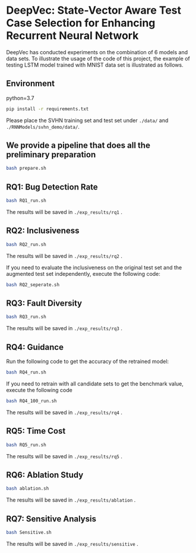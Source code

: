 # DeepVec: State-Vector Aware Test Case Selection for Enhancing Recurrent Neural Network

DeepVec has conducted experiments on the combination of 6 models and data sets. To illustrate the usage of the code of this project, the example of testing LSTM model trained with MNIST data set is illustrated as follows.

## Environment

python=3.7

```sh
pip install -r requirements.txt
```
Please place the SVHN training set and test set under `./data/` and `./RNNModels/svhn_demo/data/`.

[//]: # (## Preparing an RNN model as the test object)

[//]: # ()
[//]: # (```sh)

[//]: # (cd RNNModels/mnist_demo)

[//]: # (python3 mnist_lstm.py -type "train")

[//]: # (```)

[//]: # ()
[//]: # (After the training is completed, the output is as follows, and the trained model will be saved in the `./RNNModels/mnist_demo/models/mnist_lstm.h5`.)

[//]: # ()
[//]: # (```)

[//]: # (Epoch 20/20)

[//]: # (54000/54000 [==============================] - 10s 188us/step - loss: 0.0112 - accuracy: 0.9963 - val_loss: 0.0548 - val_accuracy: 0.9878)

[//]: # (```)

[//]: # ()
[//]: # (## Preparing the data set for selection)

[//]: # ()
[//]: # (For evaluating RQ1, we generate 30 different dataset for selection:)

[//]: # ()
[//]: # (```sh)

[//]: # (# generate the augmented data for selection)

[//]: # (cd ../../gen_data/gen_test_dataset)

[//]: # (python3 dau_mnist.py)

[//]: # (python3 gen_toselect_dataset.py -dataset "mnist"   # for RQ1 & RQ2)

[//]: # (```)

[//]: # ()
[//]: # (For evaluation RQ3, we generate the dataset for selection and retraining and the test set for evaluation:)

[//]: # ()
[//]: # (```sh)

[//]: # (# generate the augmented data for selection and retraining)

[//]: # (cd ../gen_retrain_dataset)

[//]: # (python3 dau_mnist.py)

[//]: # (python3 gen_retrain.py -dataset "mnist"   # for RQ3)

[//]: # (```)

[//]: # ()
[//]: # (## Generating the abstract model used for calculating the DeepStellar-coverage )

[//]: # ()
[//]: # (The coverage calculation of DeepStellar requires an abstract model to be generated in advance. This part of the code comes from [DeepStellar]&#40;https://github.com/xiaoningdu/deepstellar&#41; 's open source code.)

[//]: # ()
[//]: # (```sh)

[//]: # (cd ../..)

[//]: # (python3 ./abstraction_runner.py -test_obj "mnist_lstm")

[//]: # (```)

## We provide a pipeline that does all the preliminary preparation
```sh
bash prepare.sh
```


## RQ1: Bug Detection Rate
```sh
bash RQ1_run.sh
```

The results will be saved in `./exp_results/rq1` .

## RQ2: Inclusiveness

```sh
bash RQ2_run.sh
```

The results will be saved in `./exp_results/rq2` .

If you need to evaluate the inclusiveness on the original test set and the augmented test set independently, execute the following code:
```sh
bash RQ2_seperate.sh
```


## RQ3: Fault Diversity

```sh
bash RQ3_run.sh
```

The results will be saved in `./exp_results/rq3` .

## RQ4: Guidance

Run the following code to get the accuracy of the retrained model:

```sh
bash RQ4_run.sh
```

If you need to retrain with all candidate sets to get the benchmark value, execute the following code

```sh
bash RQ4_100_run.sh
```

The results will be saved in `./exp_results/rq4` .

## RQ5: Time Cost

```sh
bash RQ5_run.sh
```

The results will be saved in `./exp_results/rq5` .

## RQ6: Ablation Study
```sh
bash ablation.sh
```

The results will be saved in `./exp_results/ablation` .

## RQ7: Sensitive Analysis

```sh
bash Sensitive.sh
```

The results will be saved in `./exp_results/sensitive` .
